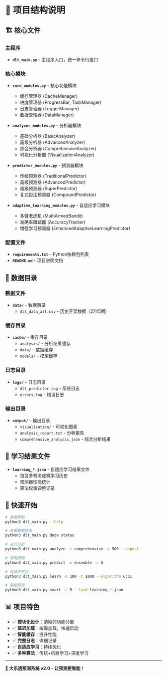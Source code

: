 # 📁 项目结构说明

## 🏗️ 核心文件

### 主程序
- **`dlt_main.py`** - 主程序入口，统一命令行接口

### 核心模块
- **`core_modules.py`** - 核心功能模块
  - 缓存管理器 (CacheManager)
  - 进度管理器 (ProgressBar, TaskManager)
  - 日志管理器 (LoggerManager)
  - 数据管理器 (DataManager)

- **`analyzer_modules.py`** - 分析器模块
  - 基础分析器 (BasicAnalyzer)
  - 高级分析器 (AdvancedAnalyzer)
  - 综合分析器 (ComprehensiveAnalyzer)
  - 可视化分析器 (VisualizationAnalyzer)

- **`predictor_modules.py`** - 预测器模块
  - 传统预测器 (TraditionalPredictor)
  - 高级预测器 (AdvancedPredictor)
  - 超级预测器 (SuperPredictor)
  - 复式投注预测器 (CompoundPredictor)

- **`adaptive_learning_modules.py`** - 自适应学习模块
  - 多臂老虎机 (MultiArmedBandit)
  - 准确率跟踪器 (AccuracyTracker)
  - 增强学习预测器 (EnhancedAdaptiveLearningPredictor)

### 配置文件
- **`requirements.txt`** - Python依赖包列表
- **`README.md`** - 项目说明文档

## 📂 数据目录

### 数据文件
- **`data/`** - 数据目录
  - `dlt_data_all.csv` - 历史开奖数据（2745期）

### 缓存目录
- **`cache/`** - 缓存目录
  - `analysis/` - 分析结果缓存
  - `data/` - 数据缓存
  - `models/` - 模型缓存

### 日志目录
- **`logs/`** - 日志目录
  - `dlt_predictor.log` - 系统日志
  - `errors.log` - 错误日志

### 输出目录
- **`output/`** - 输出目录
  - `visualization/` - 可视化图表
  - `analysis_report.txt` - 分析报告
  - `comprehensive_analysis.json` - 综合分析结果

## 🎯 学习结果文件

- **`learning_*.json`** - 自适应学习结果文件
  - 包含多臂老虎机学习历史
  - 预测器性能统计
  - 算法权重调整记录

## 🚀 快速开始

```bash
# 查看帮助
python3 dlt_main.py --help

# 查看数据状态
python3 dlt_main.py data status

# 进行分析
python3 dlt_main.py analyze -t comprehensive -p 500 --report

# 号码预测
python3 dlt_main.py predict -m ensemble -c 5

# 自适应学习
python3 dlt_main.py learn -s 100 -t 1000 --algorithm ucb1

# 智能预测
python3 dlt_main.py smart -c 5 --load learning_*.json
```

## 📊 项目特色

- ✅ **模块化设计**：清晰的功能分离
- ✅ **延迟加载**：按需加载，快速启动
- ✅ **智能缓存**：提升性能
- ✅ **完整日志**：详细记录
- ✅ **自适应学习**：持续优化
- ✅ **多种算法**：传统+机器学习+深度学习

---

**🎯 大乐透预测系统 v2.0 - 让预测更智能！**
